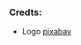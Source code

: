 

### Credts:
- Logo [pixabay](https://cdn.pixabay.com/photo/2020/07/17/12/25/compass-5413948_1280.png)